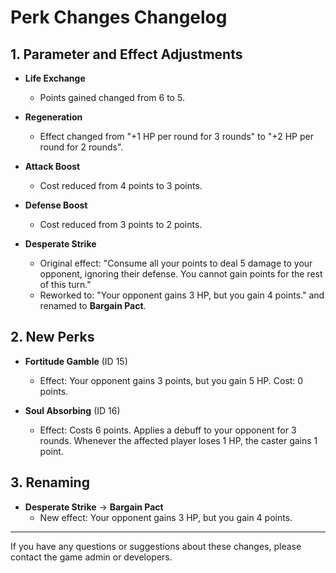 # Perk Changes Changelog

## 1. Parameter and Effect Adjustments

- **Life Exchange**
  - Points gained changed from 6 to 5.

- **Regeneration**
  - Effect changed from "+1 HP per round for 3 rounds" to "+2 HP per round for 2 rounds".

- **Attack Boost**
  - Cost reduced from 4 points to 3 points.

- **Defense Boost**
  - Cost reduced from 3 points to 2 points.

- **Desperate Strike**
  - Original effect: "Consume all your points to deal 5 damage to your opponent, ignoring their defense. You cannot gain points for the rest of this turn."
  - Reworked to: "Your opponent gains 3 HP, but you gain 4 points." and renamed to **Bargain Pact**.

## 2. New Perks

- **Fortitude Gamble** (ID 15)
  - Effect: Your opponent gains 3 points, but you gain 5 HP. Cost: 0 points.

- **Soul Absorbing** (ID 16)
  - Effect: Costs 6 points. Applies a debuff to your opponent for 3 rounds. Whenever the affected player loses 1 HP, the caster gains 1 point.

## 3. Renaming

- **Desperate Strike** → **Bargain Pact**
  - New effect: Your opponent gains 3 HP, but you gain 4 points.

---

If you have any questions or suggestions about these changes, please contact the game admin or developers. 